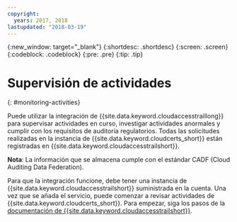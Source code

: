 ```yaml
---
copyright:
  years: 2017, 2018
lastupdated: "2018-03-19"
---
```

{:new_window: target="_blank"}
{:shortdesc: .shortdesc}
{:screen: .screen}
{:codeblock: .codeblock}
{:pre: .pre}
{:tip: .tip}

# Supervisión de actividades
{: #monitoring-activities}

Puede utilizar la integración de {{site.data.keyword.cloudaccesstraillong}} para supervisar actividades en curso, investigar actividades anormales y cumplir con los requisitos de auditoría regulatorios. Todas las solicitudes realizadas en la instancia de {{site.data.keyword.cloudcerts_short}} están registradas en {{site.data.keyword.cloudaccesstrailshort}}.

**Nota**: La información que se almacena cumple con el estándar CADF (Cloud Auditing Data Federation).

Para que la integración funcione, debe tener una instancia de {{site.data.keyword.cloudaccesstrailshort}} suministrada en la cuenta. Una vez que se añada el servicio, puede comenzar a revisar actividades de {{site.data.keyword.cloudcerts_short}}. Para empezar, siga los pasos de la [documentación de {{site.data.keyword.cloudaccesstrailshort}}](../cloud-activity-tracker/index.html#getting-started-with-cla).
